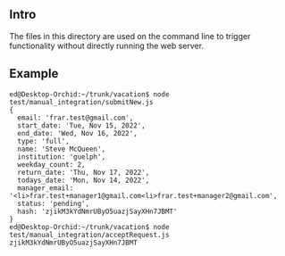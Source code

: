 ## Intro

The files in this directory are used on the command line to trigger functionality without
directly running the web server.

## Example

```
ed@Desktop-Orchid:~/trunk/vacation$ node test/manual_integration/submitNew.js
{
  email: 'frar.test@gmail.com',
  start_date: 'Tue, Nov 15, 2022',
  end_date: 'Wed, Nov 16, 2022',
  type: 'full',
  name: 'Steve McQueen',
  institution: 'guelph',
  weekday_count: 2,
  return_date: 'Thu, Nov 17, 2022',
  todays_date: 'Mon, Nov 14, 2022',
  manager_email: '<li>frar.test+manager1@gmail.com<li>frar.test+manager2@gmail.com',
  status: 'pending',
  hash: 'zjikM3kYdNmrUByO5uazjSayXHn7JBMT'
}
ed@Desktop-Orchid:~/trunk/vacation$ node test/manual_integration/acceptRequest.js zjikM3kYdNmrUByO5uazjSayXHn7JBMT
```
